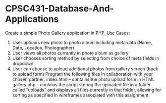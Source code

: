 # CPSC431-Database-And-Applications
Create a simple Photo Gallery application in PHP.
Use Cases: 
1)    User uploads new photo to photo album including meta data (Name, Date, Location, Photographer)
2)    User views all photos currently in photo album as gallery
3)    User chooses sorting method by selecting from choice of meta fields in dropdown
4)    User can choose to upload additional photos from gallery screen (back to upload form)
Program the following files in collaboration with your chosen partner:
index.html – contains the photo upload form in HTML
gallery.php – contains the script storing the uploaded file in a folder called “uploads” and displays all files currently in that folder, 
allowing for sorting as specified in wireframes associated with this assignment
